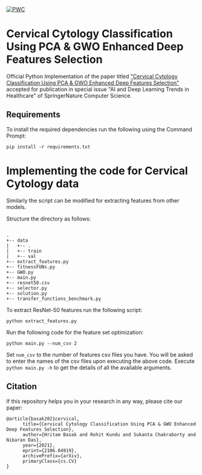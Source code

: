 [![PWC](https://img.shields.io/endpoint.svg?url=https://paperswithcode.com/badge/cervical-cytology-classification-using-pca/image-classification-on-sipakmed)](https://paperswithcode.com/sota/image-classification-on-sipakmed?p=cervical-cytology-classification-using-pca)

# Cervical Cytology Classification Using PCA & GWO Enhanced Deep Features Selection

Official Python Implementation of the paper titled ["Cervical Cytology Classification Using PCA & GWO Enhanced Deep Features Selection"](https://arxiv.org/abs/2106.04919) accepted for publication in special issue "AI and Deep Learning Trends in Healthcare" of SpringerNature Computer Science. 

## Requirements

To install the required dependencies run the following using the Command Prompt:

`pip install -r requirements.txt`

# Implementing the code for Cervical Cytology data

Similarly the script can be modified for extracting features from other models.

Structure the directory as follows:

```

.
+-- data
|   +-- .
|   +-- train
|   +-- val
+-- extract_features.py
+-- fitnessFUNs.py
+-- GWO.py
+-- main.py
+-- resnet50.csv
+-- selector.py
+-- solution.py
+-- transfer_functions_benchmark.py

```

To extract ResNet-50 features run the following script:

`python extract_features.py`

Run the following code for the feature set optimization:

`python main.py --num_csv 2`

Set `num_csv` to the number of features csv files you have. You will be asked to enter the names of the csv files upon executing the above code. Execute `python main.py -h` to get the details of all the available arguments.

## Citation

If this repository helps you in your research in any way, please cite our paper:

```
@article{basak2021cervical,
      title={Cervical Cytology Classification Using PCA & GWO Enhanced Deep Features Selection}, 
      author={Hritam Basak and Rohit Kundu and Sukanta Chakraborty and Nibaran Das},
      year={2021},
      eprint={2106.04919},
      archivePrefix={arXiv},
      primaryClass={cs.CV}
}
```

